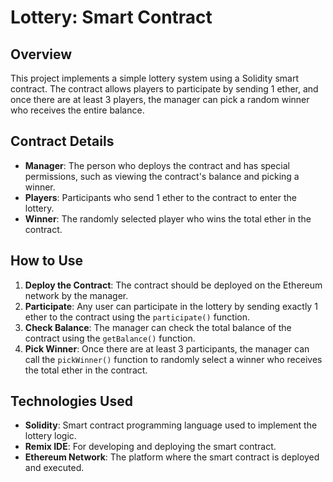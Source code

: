 # Lottery: Smart Contract

## Overview
This project implements a simple lottery system using a Solidity smart contract. The contract allows players to participate by sending 1 ether, and once there are at least 3 players, the manager can pick a random winner who receives the entire balance.

## Contract Details
- **Manager**: The person who deploys the contract and has special permissions, such as viewing the contract's balance and picking a winner.
- **Players**: Participants who send 1 ether to the contract to enter the lottery.
- **Winner**: The randomly selected player who wins the total ether in the contract.

## How to Use
1. **Deploy the Contract**: The contract should be deployed on the Ethereum network by the manager.
2. **Participate**: Any user can participate in the lottery by sending exactly 1 ether to the contract using the `participate()` function.
3. **Check Balance**: The manager can check the total balance of the contract using the `getBalance()` function.
4. **Pick Winner**: Once there are at least 3 participants, the manager can call the `pickWinner()` function to randomly select a winner who receives the total ether in the contract.

## Technologies Used
- **Solidity**: Smart contract programming language used to implement the lottery logic.
- **Remix IDE**: For developing and deploying the smart contract.
- **Ethereum Network**: The platform where the smart contract is deployed and executed.
